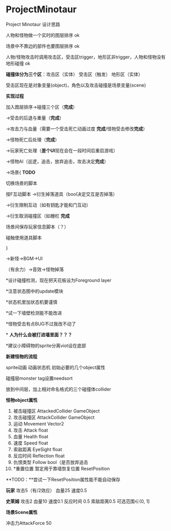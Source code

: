 # ProjectMinotaur
Project Minotaur 设计思路

人物和怪物做一个实时的图层排序 ok

场景中不靠边的部件也要图层排序 ok

人物/怪物攻击时调用攻击区，受击区trigger，地形区非trigger，人物和怪物没有地形碰撞 ok

**碰撞体分为三个区**：攻击区（实体） 受击区（触发） 地形区（实体）

受击区现在是对象变量(object)，角色以及攻击碰撞是场景变量(scene)



**实现过程**

加入图层排序→碰撞三个区（**完成**）

→受击的后退与重量（**完成**）

→攻击力与血量（需要一个受击死亡动画过度 **完成**/怪物受击修改**完成**）

→怪物死亡后处理（**完成**）

→玩家死亡处理（**差个UI**现在会在一段时间后重启游戏）

→怪物AI（巡逻，追击，放弃追击，攻击决定**完成**）

→场景{ **TODO**

切换场景的脚本

按F互动脚本 ->衍生掉落道具（bool决定交互是否掉落）

->衍生限制互动（如有钥匙才能和门互动）

->衍生取消碰撞区（如栅栏 **完成**

场景间保存玩家信息脚本（？）

碰触使用道具脚本

}

→新怪→BGM→UI

（有余力）→音效→怪物掉落



\*设计碰撞检测，现在把天花板设为Foreground layer

\*注意状态图中的update模块

\*状态机里加状态机要谨慎

*试一下墙壁检测能不能改进

*怪物受击有点BUG不过我改不动了

\* **人为什么会被打进墙里面？？？**

\*建议小障碍物的sprite分离viot设在底部



**新建怪物的流程**

sprite动画 动画状态机 初始必要的几个object属性

碰撞层monster tag设置needsort

放到中间层，加上相对命名格式的三个碰撞体collider

**怪物object属性** 

1. 被击碰撞区 AttackedCollider GameObject  
2. 攻击碰撞区 AttackCollider GameObject
3. 运动 Movement Vector2
4. 攻击 Attack float
5. 血量 Health float
6. 速度 Speed float
7. 索敌距离 EyeSight float
8. 反应时间 Reflection float
9. 仇恨类型 Follow bool（是否放弃追击
10. \*重置位置 暂定用于靠墙恢复位置 ResetPosition

**TODO：**尝试一下ResetPosition属性能不能自动保存



**玩家** 攻击5（有/2效应） 血量25 速度0.5

**史莱姆** 攻击2 血量10 速度0.1 反应时间 0.5 索敌距离0.5 可选范围∈(0, 1]



**场景Scene属性**

冲击力AttackForce 50
